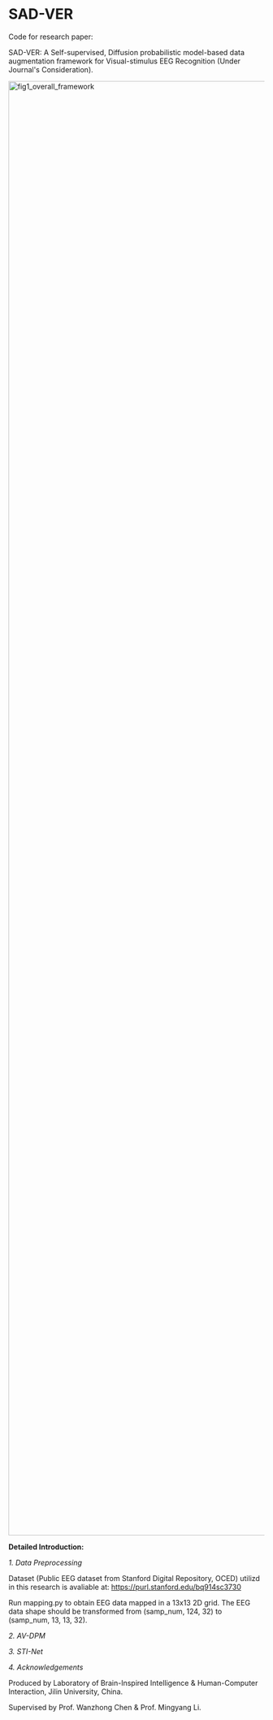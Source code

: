 # SAD-VER

Code for research paper:

SAD-VER: A Self-supervised, Diffusion probabilistic model-based data augmentation framework for Visual-stimulus EEG Recognition (Under Journal's Consideration).

<img width="2864" alt="fig1_overall_framework" src="https://github.com/user-attachments/assets/b1eb458b-766f-4902-8135-e79730969a49">



__Detailed Introduction:__

_1. Data Preprocessing_

Dataset (Public EEG dataset from Stanford Digital Repository, OCED) utilizd in this research is avaliable at: https://purl.stanford.edu/bq914sc3730

Run mapping.py to obtain EEG data mapped in a 13x13 2D grid. The EEG data shape should be transformed from (samp_num, 124, 32) to (samp_num, 13, 13, 32).

_2. AV-DPM_

_3. STI-Net_

_4. Acknowledgements_

Produced by Laboratory of Brain-Inspired Intelligence & Human-Computer Interaction, Jilin University, China.

Supervised by Prof. Wanzhong Chen & Prof. Mingyang Li.
